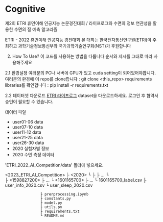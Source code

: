 # Cognitive
제2회 ETRI 휴먼이해 인공지능 논문경진대회 / 라이프로그와 수면의 정보 연관성을 활용한 수면의 질 예측 알고리즘


ETRI - 2022 휴먼이해 인공지능 경진대회
본 대회는 한국전자통신연구원(ETRI)이 주최하고 과학기술정보통신부와 국가과학기술연구회(NST)가 후원합니다

2. How To Use?
이 코드를 사용하는 방법을 다룹니다
순서와 지시를 그대로 따라 사용해주세요

2.1 환경설정
여러분의 PC나 서버에 GPU가 있고 cuda setting이 되어있어야합니다.
여러분의 환경에 이 repo를 clone합니다 : git clone <this_repo>
requirements libraries를 확인합니다 : pip install -r requirements.txt

2.2 데이터셋 다운로드
[ETRI 라이프로그](https://nanum.etri.re.kr/share/schung1/ETRILifelogDataset2020?lang=ko_KR) dataset을 다운로드하세요.
로그인 후 협약서 승인이 필요할 수 있습니다.

데이터 파일
- user01-06 data
- user07-10 data
- user11-12 data
- user21-25 data
- user26-30 data
- 2020 실험자별 정보
- 2020 수면 측정 데이터



 'ETRI_2022_AI_Competition/data' 폴더에 넣으세요.

 <2023_ETRI_AI_Competition>
                    ├ <2020>
                        └ <user01-30>
                            ├ <user01>
                            ├ ...
                            └ <user30>  
                                ├ <1598827200>
                                ├ ...
                                └ <1601165700>
                                    ├ ...
                                    └ 1601165700_label.csv
                        ├ user_info_2020.csv
                        └ user_sleep_2020.csv

                    ├ prerprocessing.ipynb
                    ├ constants.py
                    ├ model.py
                    ├ utils.py
                    ├ requirements.txt
                    └ README.md
